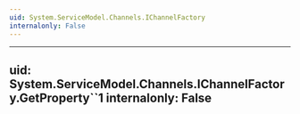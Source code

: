 ```yaml
---
uid: System.ServiceModel.Channels.IChannelFactory
internalonly: False
---
```


---
uid: System.ServiceModel.Channels.IChannelFactory.GetProperty``1
internalonly: False
---

